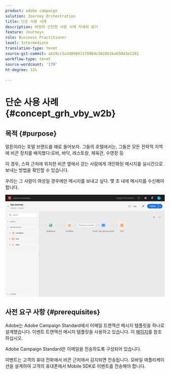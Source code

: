 ```yaml
---
product: adobe campaign
solution: Journey Orchestration
title: 단순 사용 사례
description: 여정의 간단한 사용 사례 자세히 보기
feature: Journeys
role: Business Practitioner
level: Intermediate
translation-type: tm+mt
source-git-commit: ab19cc5a3d998d1178984c5028b1ba650d3e1292
workflow-type: tm+mt
source-wordcount: '179'
ht-degree: 11%

---
```



# 단순 사용 사례{#concept_grh_vby_w2b}

## 목적 {#purpose}

말튼이라는 호텔 브랜드를 예로 들어보자. 그들의 호텔에서는, 그들은 모든 전략적 지역에 비콘 장치를 배치했다:로비, 바닥, 레스토랑, 체육관, 수영장 등

이 경우, 스파 근처에 위치한 비콘 옆에서 걷는 사람에게 개인화된 메시지를 실시간으로 보내는 방법을 확인할 수 있습니다.

우리는 그 사람이 여성일 경우에만 메시지를 보내고 싶다. 몇 초 내에 메시지를 수신해야 합니다.

![](../assets/journeyuc1_16.png)

## 사전 요구 사항 {#prerequisites}

Adobe는 Adobe Campaign Standard에서 이메일 트랜잭션 메시지 템플릿을 하나로 설계했습니다. 이벤트 트랜잭션 메시지 템플릿을 사용하고 있습니다. 이 [페이지](https://docs.adobe.com/content/help/ko-KR/campaign-standard/using/communication-channels/transactional-messaging/about-transactional-messaging.html)를 참조하십시오.

Adobe Campaign Standard은 이메일을 전송하도록 구성되어 있습니다.

이벤트는 고객의 휴대 전화에서 비콘 근처에서 감지되면 전송됩니다. 모바일 애플리케이션을 설계하여 고객의 휴대폰에서 Mobile SDK로 이벤트를 전송해야 합니다.